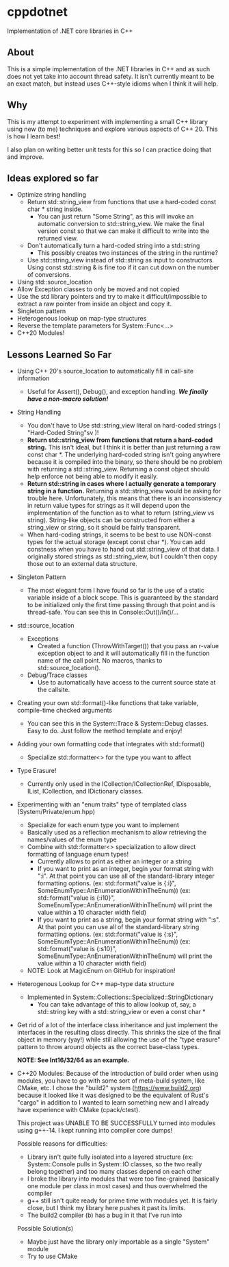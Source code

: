 # cppdotnet

Implementation of .NET core libraries in C++

## About

This is a simple implementation of the .NET libraries in C++ and as such does not yet take into account thread safety.  It isn't currently meant to be an exact match, but instead uses C++-style idioms when I think it will help.

## Why

This is my attempt to experiment with implementing a small C++ library
using new (to me) techniques and explore various aspects of C++ 20.  This is
how I learn best!

I also plan on writing better unit tests for this so I can practice doing that and improve.

## Ideas explored so far

* Optimize string handling
    * Return std::string_view from functions that use a hard-coded const char * string inside.
        * You can just return "Some String", as this will invoke an automatic conversion
          to std::string_view.  We make the final version const so that we can make it difficult
          to write into the returned view.
    * Don't automatically turn a hard-coded string into a std::string
        * This possibly creates two instances of the string in the runtime?
    * Use std::string_view instead of std::string as input to
      constructors.  Using const std::string & is fine too if it can cut down
      on the number of conversions.
* Using std::source_location
* Allow Exception classes to only be moved and not copied
* Use the std library pointers and try to make it difficult/impossible to extract a raw pointer from inside an object and copy it.
* Singleton pattern
* Heterogenous lookup on map-type structures
* Reverse the template parameters for System::Func<...>
* C++20 Modules!

## Lessons Learned So Far

* Using C++ 20's source_location to automatically fill in call-site information
    * Useful for Assert(), Debug(), and exception handling.  ***We finally have a non-macro solution!***
* String Handling
    * You don't have to Use std::string_view literal on hard-coded strings ( "Hard-Coded String"sv )!
    * **Return std::string_view from functions that return a hard-coded string.**
      This isn't ideal, but I think it is better than just returning a raw
      const char *.  The underlying hard-coded string isn't going anywhere
      because it is compiled into the binary, so there should be no problem
      with returning a std::string_view.  Returning a const object
      should help enforce not being able to modify it easily.
    * **Return std::string in cases where I actually generate a temporary
      string in a function.**
      Returning a std::string_view would be asking for trouble here.  Unfortunately, this means that there is an inconsistency
      in return value types for strings as it will depend upon the implementation
      of the function as to what to return (string_view vs string).
      String-like objects can be constructed from either a string_view or string, so it should be fairly transparent.
    * When hard-coding strings, it seems to be best to use NON-const types for the actual storage (except const char *).  You can add
      constness when you have to hand out std::string_view of that data.
      I originally stored strings as std::string_view, but I couldn't then copy those out to an external
      data structure.
* Singleton Pattern
    * The most elegant form I have found so far is the use of a static variable inside of a block scope.
      This is guaranteed by the standard to be initialized only the first time passing through that point
      and is thread-safe.  You can see this in Console::Out()/In()/...
* std::source_location
    * Exceptions
        * Created a function (ThrowWithTarget()) that you pass an r-value exception object to and
          it will automatically fill in the function name of the call point.  No macros, thanks
          to std::source_location().
    * Debug/Trace classes
        * Use to automatically have access to the current source state at the callsite.
* Creating your own std::format()-like functions that take variable, compile-time checked arguments
    * You can see this in the System::Trace & System::Debug classes.  Easy to do.  Just follow the method template and enjoy!
* Adding your own formatting code that integrates with std::format()
    * Specialize std::formatter<> for the type you want to affect
* Type Erasure!
    * Currently only used in the ICollection/ICollectionRef, IDisposable, IList, ICollection, and IDictionary classes.
* Experimenting with an "enum traits" type of templated class (System/Private/enum.hpp)
    * Specialize for each enum type you want to implement
    * Basically used as a reflection mechanism to allow retrieving the names/values of the enum type
    * Combine with std::formatter<> specialization to allow direct formatting of language enum types!
        * Currently allows to print as either an integer or a string
        * If you want to print as an integer, begin your format string with ":i".  At that point
          you can use all of the standard-library integer formatting options.
          (ex: std::format("value is {:i}", SomeEnumType::AnEnumerationWithinTheEnum))
          (ex: std::format("value is {:i10}", SomeEnumType::AnEnumerationWithinTheEnum) will print the value within a 10 character
          width field)
        * If you want to print as a string, begin your format string with ":s".  At that point
          you can use all of the standard-library string formatting options.
          (ex: std::format("value is {:s}", SomeEnumType::AnEnumerationWithinTheEnum))
          (ex: std::format("value is {:s10}", SomeEnumType::AnEnumerationWithinTheEnum) will print the value within a 10 character
          width field)
    * NOTE: Look at MagicEnum on GitHub for inspiration!
* Heterogenous Lookup for C++ map-type data structure
    * Implemented in System::Collections::Specialized::StringDictionary
        * You can take advantage of this to allow lookup of, say, a std::string key with a std::string_view or even a const char *
* Get rid of a lot of the interface class inheritance and just implement the interfaces in the resulting class directly.  This
  shrinks the size of the final object in memory (yay!) while still allowing the use of the "type erasure" pattern to throw
  around objects as the correct base-class types.

  __NOTE: See Int16/32/64 as an example.__
* C++20 Modules: Because of the introduction of build order when using modules, you have to go with some sort of meta-build
  system, like CMake, etc.  I chose the "build2" system (https://www.build2.org) because it looked like it was designed to be the equivalent of Rust's
  "cargo" in addition to I wanted to learn something new and I already have experience with CMake (cpack/ctest).

  This project was UNABLE TO BE SUCCESSFULLY turned into modules using g++-14.  I kept running into compiler core dumps!

  Possible reasons for difficulties:
    * Library isn't quite fully isolated into a layered structure (ex: System::Console pulls in System::IO classes, so the two really belong together) and
      too many classes depend on each other
    * I broke the library into modules that were too fine-grained (basically one module per class in most cases) and thus overwhelmed the compiler
    * g++ still isn't quite ready for prime time with modules yet.  It is fairly close, but I think my library here pushes it past its limits.
    * The build2 compiler (b) has a bug in it that I've run into
  
  Possible Solution(s)
    * Maybe just have the library only importable as a single "System" module
    * Try to use CMake